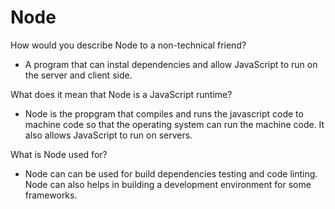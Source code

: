 # Node

How would you describe Node to a non-technical friend?  

- A program that can instal dependencies and allow JavaScript to run on the server and client side.  

What does it mean that Node is a JavaScript runtime?  

- Node is the propgram that compiles and runs the javascript code to machine code so that the operating system can run the machine code. It also allows JavaScript to run on servers.  

What is Node used for?  

- Node can can be used for build dependencies testing and code linting. Node can also helps in building a development environment for some frameworks.  
